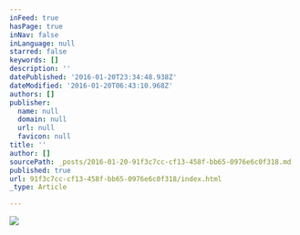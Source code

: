 ```yaml
---
inFeed: true
hasPage: true
inNav: false
inLanguage: null
starred: false
keywords: []
description: ''
datePublished: '2016-01-20T23:34:48.938Z'
dateModified: '2016-01-20T06:43:10.968Z'
authors: []
publisher:
  name: null
  domain: null
  url: null
  favicon: null
title: ''
author: []
sourcePath: _posts/2016-01-20-91f3c7cc-cf13-458f-bb65-0976e6c0f318.md
published: true
url: 91f3c7cc-cf13-458f-bb65-0976e6c0f318/index.html
_type: Article

---
```

![](https://the-grid-user-content.s3-us-west-2.amazonaws.com/72711146-52bb-48d1-a979-1df9450fc17a.jpg)